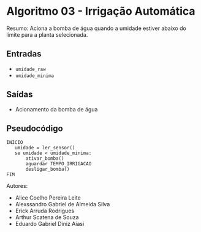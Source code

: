 # Algoritmo 03 - Irrigação Automática

Resumo: Aciona a bomba de água quando a umidade estiver abaixo do limite para a planta selecionada.

## Entradas
- `umidade_raw`  
- `umidade_minima`

## Saídas
- Acionamento da bomba de água

## Pseudocódigo
```
INÍCIO
   umidade = ler_sensor()
   se umidade < umidade_minima:
       ativar_bomba()
       aguardar TEMPO_IRRIGACAO
       desligar_bomba()
FIM
```

Autores:  
- Alice Coelho Pereira Leite  
- Alexssandro Gabriel de Almeida Silva  
- Erick Arruda Rodrigues  
- Arthur Scatena de Souza  
- Eduardo Gabriel Diniz Aiasi
